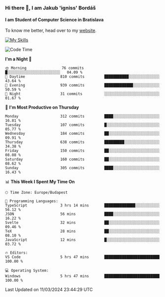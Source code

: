 ### Hi there 👋, I am Jakub 'igniss' Bordáš

#### I am Student of Computer Science in Bratislava
To know me better, head over to my [website](https://bordas.sk).

[![My Skills](https://skillicons.dev/icons?i=js,html,css,figma,svelte,java,kotlin,python,postgresql,typescript,nest,nodejs)](https://bordas.sk)


<!--START_SECTION:waka-->
![Code Time](http://img.shields.io/badge/Code%20Time-1%2C423%20hrs-blue)

**I'm a Night 🦉** 

```text
🌞 Morning                76 commits          █░░░░░░░░░░░░░░░░░░░░░░░░   04.09 % 
🌆 Daytime                810 commits         ███████████░░░░░░░░░░░░░░   43.64 % 
🌃 Evening                939 commits         █████████████░░░░░░░░░░░░   50.59 % 
🌙 Night                  31 commits          ░░░░░░░░░░░░░░░░░░░░░░░░░   01.67 % 
```
📅 **I'm Most Productive on Thursday** 

```text
Monday                   312 commits         ████░░░░░░░░░░░░░░░░░░░░░   16.81 % 
Tuesday                  107 commits         █░░░░░░░░░░░░░░░░░░░░░░░░   05.77 % 
Wednesday                184 commits         ██░░░░░░░░░░░░░░░░░░░░░░░   09.91 % 
Thursday                 638 commits         █████████░░░░░░░░░░░░░░░░   34.38 % 
Friday                   150 commits         ██░░░░░░░░░░░░░░░░░░░░░░░   08.08 % 
Saturday                 160 commits         ██░░░░░░░░░░░░░░░░░░░░░░░   08.62 % 
Sunday                   305 commits         ████░░░░░░░░░░░░░░░░░░░░░   16.43 % 
```


📊 **This Week I Spent My Time On** 

```text
🕑︎ Time Zone: Europe/Budapest

💬 Programming Languages: 
TypeScript               3 hrs 14 mins       ██████████████░░░░░░░░░░░   56.12 % 
JSON                     56 mins             ████░░░░░░░░░░░░░░░░░░░░░   16.22 % 
Svelte                   32 mins             ██░░░░░░░░░░░░░░░░░░░░░░░   09.46 % 
TeX                      28 mins             ██░░░░░░░░░░░░░░░░░░░░░░░   08.10 % 
JavaScript               12 mins             █░░░░░░░░░░░░░░░░░░░░░░░░   03.72 % 

🔥 Editors: 
VS Code                  5 hrs 47 mins       █████████████████████████   100.00 % 

💻 Operating System: 
Windows                  5 hrs 47 mins       █████████████████████████   100.00 % 
```


 Last Updated on 11/03/2024 23:44:29 UTC
<!--END_SECTION:waka-->
